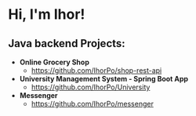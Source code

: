 <h1>Hi, I'm Ihor! </h1>

<h2>Java backend Projects:</h2>

- <b>Online Grocery Shop</b>
  - https://github.com/IhorPo/shop-rest-api
- <b>University Management System - Spring Boot App</b>
  - https://github.com/IhorPo/University
- <b>Messenger</b>
  - https://github.com/IhorPo/messenger
